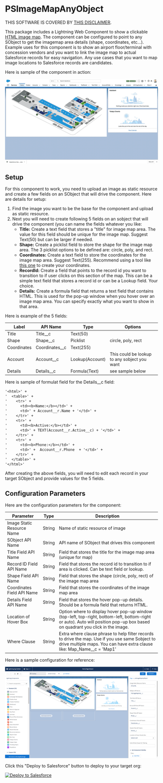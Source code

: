 # PSImageMapAnyObject

THIS SOFTWARE IS COVERED BY [THIS DISCLAIMER](https://raw.githubusercontent.com/thedges/Disclaimer/master/disclaimer.txt).

This package includes a Lightning Web Component to show a clickable [HTML image map](https://www.w3schools.com/tags/tag_map.asp). The component can be configured to point to any SObject to get the imagemap area details (shape, coordinates, etc...). Example uses for this component is to show an airport floor/terminal with concession vendors and you want to link the image map to actual Salesforce records for easy navigation. Any use cases that you want to map image locations to Salesforce records are candidates.

Here is sample of the component in action:

![alt text](https://github.com/thedges/PSImageMapAnyObject/blob/master/PSImageMapAnyObject.gif "Sample Image")

## Setup

For this component to work, you need to upload an image as static resource and create a few fields on an SObject that will drive the component. Here are details for setup:

1. Find the image you want to be the base for the component and upload as static resource. 
2. Next you will need to create following 5 fields on an sobject that will drive the component (you can name the fields whatever you like:
   * <b>Title:</b> Create a text field that stores a "title" for image map area. The value for this field should be unique for the image map. Suggest Text(50) but can be larger if needed.
   * <b>Shape:</b> Create a picklist field to store the shape for the image map area. The 3 picklist options to be defined are: circle, poly, and rect.
   * <b>Coordinates:</b> Create a text field to store the coordinates for the image map area. Suggest Text(255). Recommend using a tool like [this one](https://www.image-map.net/) to create your coordinates.
   * <b>RecordId:</b> Create a field that points to the record id you want to transition to if user clicks on this section of the map. This can be a simple text field that stores a record id or can be a Lookup field. Your choice.
   * <b>Details:</b> Create a formula field that returns a text field that contains HTML. This is used for the pop-up window when you hover over an image map area. You can specify exactly what you want to show in that area.
   
Here is example of the 5 fields:

| Label | API Name | Type | Options
|-----------|------|-------------|----|
| Title | Title__c | Text(50) | |
| Shape | Shape__c | Picklist | circle, poly, rect |
| Coordinates | Coordinates__c | Text(255) | |
| Account | Account__c | Lookup(Account) | This could be lookup to any sobject you want |
| Details | Details__c | Formula(Text) | see sample below |

Here is sample of formulat field for the Details__c field:
```
'<html>' +
'  <table>' +
'    <tr>' +
'      <td><b>Name:</b></td>' +
'      <td>' + Account__r.Name + '</td>' +
'    </tr>' +
'    <tr>' +
'      <td><b>Active:</b></td>' +
'      <td>' + TEXT(Account__r.Active__c) + '</td>' +
'    </tr>' +
'    <tr>' +
'      <td><b>Phone:</b></td>' +
'      <td>' +  Account__r.Phone  + '</td>' +
'    </tr>' +
'  </table>' +
'</html>'
```

After creating the above fields, you will need to edit each record in your target SObject and provide values for the 5 fields.

## Configuration Parameters

Here are the configuration parameters for the component:

| Parameter | Type | Description |
|-----------|------|-------------|
| Image Static Resource Name | String | Name of static resource of image |
| SObject API Name | String | API name of SObject that drives this component |
| Title Field API Name | String | Field that stores the title for the image map area (unique for map) |
| Record ID Field API Name | String | Field that stores the record id to transition to if area is clicked. Can be text field or lookup. |
| Shape Field API Name | String | Field that stores the shape (circle, poly, rect) of the image map area |
| Coordinates Field API Name | String | Field that stores the coordinates of the image map area |
| Details Field API Name | String | Field that stores the hover pop-up details. Should be a formula field that returns HTML. |
| Location of Hover Box  | String | Option where to display hover pop-up window (top-left, top-right, bottom-left, bottom-right or auto). Auto will position pop-up box based on quadrant you click in the image.  |
| Where Clause | String | Extra where clause phrase to help filter records to drive the map. Use if you use same Sobject to drive multiple maps. You can have extra clause like: Map_Name__c = 'Map1' |

Here is a sample configuration for reference:

![alt text](https://github.com/thedges/PSImageMapAnyObject/blob/master/PSImageMapAnyObject-Config.png "Sample Configuration")

Click this "Deploy to Salesforce" button to deploy to your target org:

<a href="https://githubsfdeploy.herokuapp.com">
  <img alt="Deploy to Salesforce"
       src="https://raw.githubusercontent.com/afawcett/githubsfdeploy/master/deploy.png">
</a>
